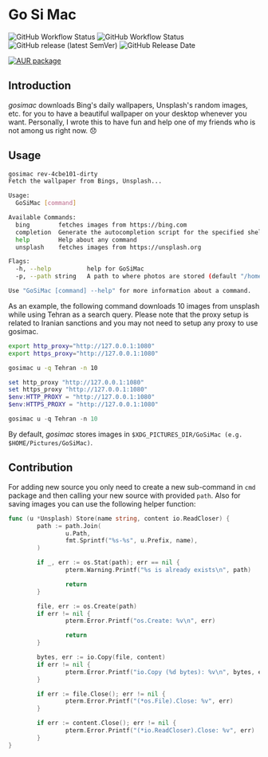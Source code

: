 # Go Si Mac

![GitHub Workflow Status](https://img.shields.io/github/workflow/status/1995parham/gosimac/release?label=release&logo=github&style=flat-square)
![GitHub Workflow Status](https://img.shields.io/github/workflow/status/1995parham/gosimac/lint?label=lint&logo=github&style=flat-square)
![GitHub release (latest SemVer)](https://img.shields.io/github/v/release/1995parham/gosimac?logo=github&style=flat-square)
![GitHub Release Date](https://img.shields.io/github/release-date/1995parham/gosimac?logo=github&style=flat-square)

[![AUR package](https://repology.org/badge/version-for-repo/aur/gosimac.svg?style=flat-square)](https://repology.org/project/gosimac/versions)

## Introduction

_gosimac_ downloads Bing's daily wallpapers, Unsplash's random images, etc. for you to have a beautiful wallpaper on your desktop whenever you want.
Personally, I wrote this to have fun and help one of my friends who is not among us right now. :disappointed:

## Usage

```sh
gosimac rev-4cbe101-dirty
Fetch the wallpaper from Bings, Unsplash...

Usage:
  GoSiMac [command]

Available Commands:
  bing        fetches images from https://bing.com
  completion  Generate the autocompletion script for the specified shell
  help        Help about any command
  unsplash    fetches images from https://unsplash.org

Flags:
  -h, --help          help for GoSiMac
  -p, --path string   A path to where photos are stored (default "/home/parham/Pictures/GoSiMac")

Use "GoSiMac [command] --help" for more information about a command.

```

As an example, the following command downloads 10 images from unsplash while using Tehran as a search query.
Please note that the proxy setup is related to Iranian sanctions and you may not need to setup any proxy
to use gosimac.

```sh
export http_proxy="http://127.0.0.1:1080"
export https_proxy="http://127.0.0.1:1080"

gosimac u -q Tehran -n 10
```

```powershell
set http_proxy "http://127.0.0.1:1080"
set https_proxy "http://127.0.0.1:1080"
$env:HTTP_PROXY = "http://127.0.0.1:1080"
$env:HTTPS_PROXY = "http://127.0.0.1:1080"

gosimac u -q Tehran -n 10

```

By default, _gosimac_ stores images in `$XDG_PICTURES_DIR/GoSiMac (e.g. $HOME/Pictures/GoSiMac)`.

## Contribution

For adding new source you only need to create a new sub-command in `cmd` package
and then calling your new source with provided `path`. Also for saving images
you can use the following helper function:

```go
func (u *Unsplash) Store(name string, content io.ReadCloser) {
        path := path.Join(
                u.Path,
                fmt.Sprintf("%s-%s", u.Prefix, name),
        )

        if _, err := os.Stat(path); err == nil {
                pterm.Warning.Printf("%s is already exists\n", path)

                return
        }

        file, err := os.Create(path)
        if err != nil {
                pterm.Error.Printf("os.Create: %v\n", err)

                return
        }

        bytes, err := io.Copy(file, content)
        if err != nil {
                pterm.Error.Printf("io.Copy (%d bytes): %v\n", bytes, err)
        }

        if err := file.Close(); err != nil {
                pterm.Error.Printf("(*os.File).Close: %v", err)
        }

        if err := content.Close(); err != nil {
                pterm.Error.Printf("(*io.ReadCloser).Close: %v", err)
        }
}
```
